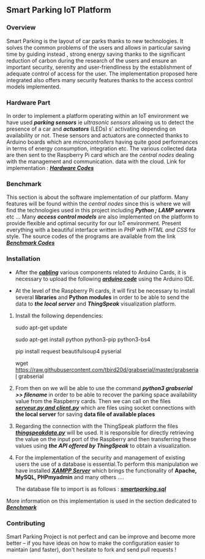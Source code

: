 ## Smart Parking IoT Platform

### Overview

Smart Parking is the layout of car parks thanks to new technologies. It solves the common problems of the users and allows in particular saving time by guiding instead , strong energy saving thanks to the significant reduction of carbon during the research of the users and ensure an important security, serenity and user-friendliness by the establishment of adequate control of access for the user.
The implementation proposed here integrated also offers many security features thanks to the access control models implemented.

### Hardware Part

In order to implement a platform operating within an IoT environment we have used **_parking sensors_** ie _ultrasonic sensors_ allowing us to detect the presence of a car and **_actuators_** (LEDs) s' activating depending on availability or not. These sensors and actuators are connected thanks to Arduino boards which are _microcontrollers_ having quite good performances in terms of energy consumption, integration etc.
The various collected data are then sent to the Raspberry Pi card which are the _central nodes_ dealing with the management and communication.
data with the cloud. Link for implementation : [**_Hardware Codes_**](https://github.com/esalim/PerBAC/tree/master/hardware)

### Benchmark

This section is about the software implementation of our platform. Many features will be found within the _central nodes_ since this is where we will find the technologies used in this project including **_Python ; LAMP servers_** etc ...
Many **_access control models_** are also implemented on the platform to provide flexible and optimal security for our IoT environment.
Present everything with a beautiful interface written in _PHP with HTML and CSS_ for style.
The source codes of the programs are available from the link [**_Benchmark Codes_**](https://github.com/esalim/PerBAC/tree/master/benchmark)

### Installation

- After the [**_cabling_**](https://github.com/esalim/PerBAC/blob/master/hardware/schema-montage-cap-ultrason_bb.jpg) various components related to Arduino Cards, it is necessary to upload the following [**_arduino code_**](https://github.com/AbdramCoulby/PerBAC/tree/master/hardware/arduino) using the Arduino IDE.

- At the level of the Raspberry Pi cards, it will first be necessary to install several **libraries** and **Python modules** in order to be able to send the data to **_the local server_** and **_ThingSpeak_** visualization platform.

1. Install the following dependencies:

   sudo apt-get update

   sudo apt-get install python python3-pip python3-bs4

   pip install request beautifulsoup4 pyserial

   wget <https://raw.githubusercontent.com/tbird20d/grabserial/master/grabserial> grabserial

2. From then on we will be able to use the command **_python3 grabserial >> filename_** in order to be able to recover the parking space availability value from the Raspberry cards.
   Then we can call on the files [**_serveur.py and client.py_**](https://github.com/AbdramCoulby/PerBAC/tree/master/hardware/raspberry%20pi) which are files using socket connections with **the local server** for saving **data file of available places**

3. Regarding the connection with the ThingSpeak platform the files [**_thingspeakdata.py_**](https://github.com/AbdramCoulby/PerBAC/tree/master/hardware/raspberry%20pi) will be used. It is responsible for directly retrieving the value on the input port of the Raspberry and then transferring these values ​​using **_the API offered by ThingSpeak_** to obtain a visualization.

4. For the implementation of the security and management of existing users the use of a database is essential.To perform this manipulation we have installed [**_XAMPP Server_**](https://www.apachefriends.org/en/index.html) which brings the functionality of **Apache, MySQL, PHPmyadmin** and many others ....

   The database file to import is as follows : [**_smartparking.sql_**](https://github.com/AbdramCoulby/PerBAC/blob/master/benchmark/php/smartparking.sql.zip)

More information on this implementation is used in the section dedicated to [**_Benchmark_**](https://github.com/AbdramCoulby/PerBAC/tree/master/benchmark)

### Contributing

Smart Parking Project is not perfect and can be improve and become more better – if you have ideas on how to make the configuration easier to maintain (and faster), don't hesitate to fork and send pull requests !
